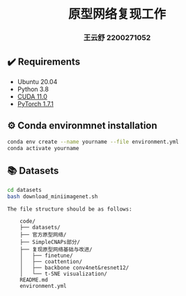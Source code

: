 <div align="center">
  <h1>原型网络复现工作</h1>
</div>

<div align="center">
  <h3>王云舒 2200271052</h3>
</div>


## :heavy_check_mark: Requirements
* Ubuntu 20.04
* Python 3.8
* [CUDA 11.0](https://developer.nvidia.com/cuda-toolkit)
* [PyTorch 1.7.1](https://pytorch.org)


## :gear: Conda environmnet installation
```bash
conda env create --name yourname --file environment.yml
conda activate yourname
```

## :books: Datasets
```bash
cd datasets
bash download_miniimagenet.sh
```
```
The file structure should be as follows:

    code/
    ├── datasets/
    ├── 官方原型网络/
    ├── SimpleCNAPs部分/
    ├── 复现原型网络基础与改进/
    │   ├── finetune/
    │   ├── coattention/
    │   ├── backbone conv4net&resnet12/
    │   └── t-SNE visualization/
    README.md
    environment.yml

